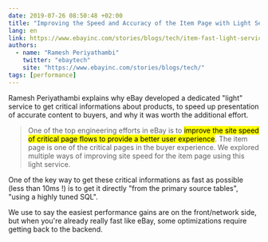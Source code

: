 ```yaml
---
date: 2019-07-26 08:50:48 +02:00
title: "Improving the Speed and Accuracy of the Item Page with Light Service"
lang: en
link: https://www.ebayinc.com/stories/blogs/tech/item-fast-light-service/
authors:
  - name: "Ramesh Periyathambi"
    twitter: "ebaytech"
    site: "https://www.ebayinc.com/stories/blogs/tech/"
tags: [performance]
---
```


Ramesh Periyathambi explains why eBay developed a dedicated "light" service to get critical informations about products, to speed up presentation of accurate content to buyers, and why it was worth the additional effort.

> One of the top engineering efforts in eBay is to <mark>improve the site speed of critical page flows to provide a better user experience</mark>. The item page is one of the critical pages in the buyer experience. We explored multiple ways of improving site speed for the item page using this light service.

One of the key way to get these critical informations as fast as possible (less than 10ms !) is to get it directly "from the primary source tables", "using a highly tuned SQL".

We use to say the easiest performance gains are on the front/network side, but when you're already really fast like eBay, some optimizations require getting back to the backend.
